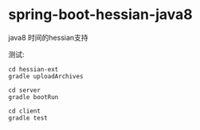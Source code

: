 # spring-boot-hessian-java8

java8 时间的hessian支持


测试:

    cd hessian-ext 
    gradle uploadArchives
    
    cd server
    gradle bootRun
    
    cd client 
    gradle test